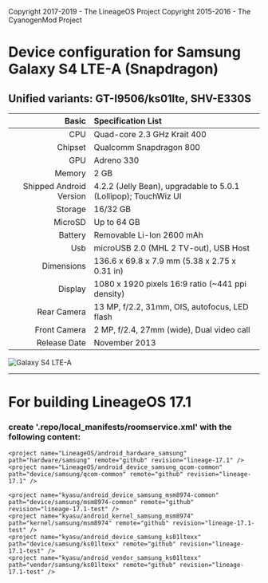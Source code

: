 Copyright 2017-2019 - The LineageOS Project
Copyright 2015-2016 - The CyanogenMod Project

# Device configuration for Samsung Galaxy S4 LTE-A (Snapdragon)
## Unified variants: GT-I9506/ks01lte, SHV-E330S

Basic   | Specification List
-------:|:-------------------------
CPU     | Quad-core 2.3 GHz Krait 400
Chipset | Qualcomm Snapdragon 800
GPU     | Adreno 330
Memory  | 2 GB
Shipped Android Version | 4.2.2 (Jelly Bean), upgradable to 5.0.1 (Lollipop); TouchWiz UI
Storage | 16/32 GB
MicroSD | Up to 64 GB
Battery | Removable Li-Ion 2600 mAh
Usb | microUSB 2.0 (MHL 2 TV-out), USB Host
Dimensions | 136.6 x 69.8 x 7.9 mm (5.38 x 2.75 x 0.31 in)
Display | 1080 x 1920 pixels 16:9 ratio (~441 ppi density)
Rear Camera  | 13 MP, f/2.2, 31mm, OIS, autofocus, LED flash
Front Camera | 2 MP, f/2.4, 27mm (wide), Dual video call
Release Date | November 2013

![Galaxy S4 LTE-A](http://xphone24.com/foto/samsung_galaxy_s4_lte+.png "Galaxy S4 LTE-A")

***

# For building LineageOS 17.1
### create '.repo/local_manifests/roomservice.xml' with the following content:


<?xml version="1.0" encoding="UTF-8"?>
  <manifest>

    <project name="LineageOS/android_hardware_samsung" path="hardware/samsung" remote="github" revision="lineage-17.1" />
    <project name="LineageOS/android_device_samsung_qcom-common" path="device/samsung/qcom-common" remote="github" revision="lineage-17.1" />

    <project name="kyasu/android_device_samsung_msm8974-common" path="device/samsung/msm8974-common" remote="github" revision="lineage-17.1-test" />
    <project name="kyasu/android_kernel_samsung_msm8974" path="kernel/samsung/msm8974" remote="github" revision="lineage-17.1-test" />
    <project name="kyasu/android_device_samsung_ks01ltexx" path="device/samsung/ks01ltexx" remote="github" revision="lineage-17.1-test" />
    <project name="kyasu/android_vendor_samsung_ks01ltexx" path="vendor/samsung/ks01ltexx" remote="github" revision="lineage-17.1-test" />

  </manifest>
